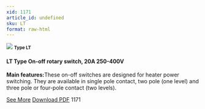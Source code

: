 ```yaml
---
xid: 1171
article_id: undefined
sku: LT
format: raw-html
---
```

 <img src="./1171/LT.jpg" class="card-imgs mb-2">
 <small class="text-grey mb-2"><b>Type LT</b> </small>
 <h4>LT Type On-off rotary switch, 20A 250-400V</h4>
 <p><b>Main features:</b>These on-off switches are designed for heater power switching. They are available in single pole contact, two pole (one level) and three pole or four-pole contact (two levels).</p>
 <div class="btns">
 <a href="../en/on-off-rotary-switch-type-lt.html" class="btn-red">See More</a>
 <a href="../en/pdf/1-76LT On-off rotary switch.pdf" target="_blank" class="btn-red">Download PDF</a>
 <!-- <a href="http://www.ultimheat.com/cat1.html"  target="_blank" class="access-link"> Access full catalogue <i class="fa fa-external-link" aria-hidden="true"></i> </a> -->
 <span class="number-btn">1171</span>
 </div>
 